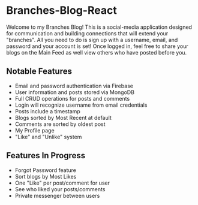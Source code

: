 # Branches-Blog-React

Welcome to my Branches Blog! This is a social-media application designed for communication and building connections that will extend your "branches". All you need to do is sign up with a username, email, and password and your account is set! Once logged in, feel free to share your blogs on the Main Feed as well view others who have posted before you.

## Notable Features
- Email and password authentication via Firebase
- User information and posts stored via MongoDB
- Full CRUD operations for posts and comments
- Login will recognize username from email credentials
- Posts include a timestamp
- Blogs sorted by Most Recent at default
- Comments are sorted by oldest post
- My Profile page
- "Like" and "Unlike" system

## Features In Progress
- Forgot Password feature
- Sort blogs by Most Likes
- One "Like" per post/comment for user
- See who liked your posts/comments
- Private messenger between users